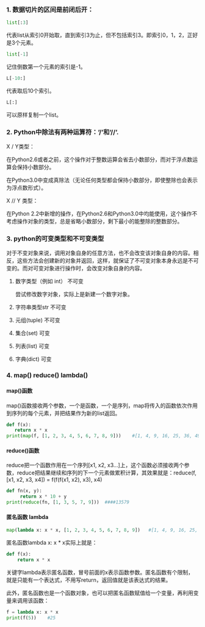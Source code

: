### 1. 数据切片的区间是**前闭后开**：
```python
list[:3]
```
代表list从索引0开始取，直到索引3为止，但不包括索引3。即索引0，1，2，正好是3个元素。
```python
list[-1]
```
记住倒数第一个元素的索引是-1。
```python
L[-10:]
```
代表取后10个索引。
```python
L[:]
```
可以原样复制一个list。
### 2. Python中除法有两种运算符：’/’和’//’. <br>

X / Y类型：<br>

在Python2.6或者之前，这个操作对于整数运算会省去小数部分，而对于浮点数运算会保持小数部分。<br>

在Python3.0中变成真除法（无论任何类型都会保持小数部分，即使整除也会表示为浮点数形式）。<br>

X // Y 类型：<br>

在Python 2.2中新增的操作，在Python2.6和Python3.0中均能使用，这个操作不考虑操作对象的类型，总是省略小数部分，剩下最小的能整除的整数部分。<br>

### 3. python的可变类型和不可变类型

对于不变对象来说，调用对象自身的任意方法，也不会改变该对象自身的内容。相反，这些方法会创建新的对象并返回，这样，就保证了不可变对象本身永远是不可变的。而对可变对象进行操作时，会改变对象自身的内容。

1) 数字类型（例如 int） 不可变

    尝试修改数字对象，实际上是新建一个数字对象。

2) 字符串类型str 不可变

3) 元组(tuple) 不可变

4) 集合(set) 可变

5) 列表(list) 可变

6) 字典(dict) 可变

### 4. map() reduce() lambda()

####  map()函数

map()函数接收两个参数，一个是函数，一个是序列，map将传入的函数依次作用到序列的每个元素，并把结果作为新的list返回。
  
 ```python
def f(x):
    return x * x
print(map(f, [1, 2, 3, 4, 5, 6, 7, 8, 9]))    #[1, 4, 9, 16, 25, 36, 49, 64, 81]
```
#### reduce()函数

reduce把一个函数作用在一个序列[x1, x2, x3...]上，这个函数必须接收两个参数，reduce把结果继续和序列的下一个元素做累积计算，其效果就是：reduce(f, [x1, x2, x3, x4]) = f(f(f(x1, x2), x3), x4)
```python
def fn(x, y):
     return x * 10 + y
print(reduce(fn, [1, 3, 5, 7, 9]))  ####13579
```
#### 匿名函数 lambda

```python
map(lambda x: x * x, [1, 2, 3, 4, 5, 6, 7, 8, 9])   #[1, 4, 9, 16, 25, 36, 49, 64, 81]
```
匿名函数lambda x: x * x实际上就是：
```python
def f(x):
    return x * x
```
关键字lambda表示匿名函数，冒号前面的x表示函数参数。匿名函数有个限制，就是只能有一个表达式，不用写return，返回值就是该表达式的结果。

此外，匿名函数也是一个函数对象，也可以把匿名函数赋值给一个变量，再利用变量来调用该函数：
```python
f = lambda x: x * x
print(f(5))    #25
```
